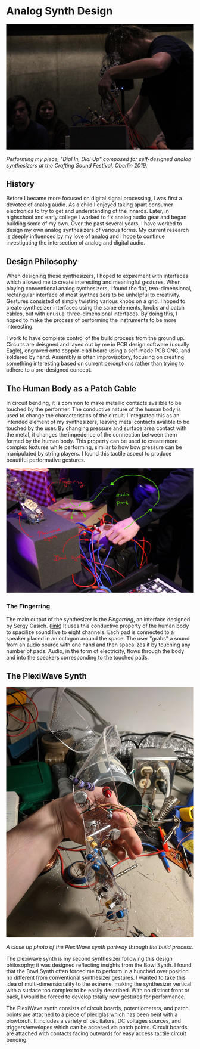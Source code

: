 # Analog Synth Design

![performance image](concert.JPG)

*Performing my piece, "Dial In, Dial Up" composed for self-designed analog synthesizers at the Crafting Sound Festival, Oberlin 2019.*

## History

Before I became more focused on digital signal processing, I was first a devotee of analog audio. As a child I enjoyed taking apart consumer electronics to try to get and understanding of the innards. Later, in highschool and early college I worked to fix analog audio gear and began building some of my own. Over the past several years, I have worked to design my own analog synthesizers of various forms. My current research is deeply influenced by my love of analog and I hope to continue investigating the intersection of analog and digital audio. 

## Design Philosophy

When designing these synthesizers, I hoped to expirement with interfaces which allowed me to create interesting and meaningful gestures. When playing conventional analog synthesizers, I found the flat, two-dimensional, rectangular interface of most synthesizers to be unhelpful to creativity. Gestures consisted of simply twisting various knobs on a grid. I hoped to create synthesizer interfaces using the same elements, knobs and patch cables, but with unusual three-dimensional interfaces. By doing this, I hoped to make the process of performing the instruments to be more interesting. 

I work to have complete control of the build process from the ground up. Circuits are deisgned and layed out by me in PCB design software (usually Eagle), engraved onto copper-clad board using a self-made PCB CNC, and soldered by hand. Assembly is often improvisotory, focusing on creating something interesting based on current perceptions rather than trying to adhere to a pre-designed concept. 

## The Human Body as a Patch Cable

In circuit bending, it is common to make metallic contacts avalible to be touched by the performer. The conductive nature of the human body is used to change the characteristics of the circuit. I integrated this as an intended element of my synthesizers, leaving metal contacts avalible to be touched by the user. By changing pressure and surface area contact with the metal, it changes the impedence of the connection between them formed by the human body. This property can be used to create more complex textures while performing, similar to how bow pressure can be manipulated by string players. I found this tactile aspect to produce beautiful performative gestures. 

![audio flow diagram](performance-diagram-fix.JPG)

### The Fingerring

The main output of the synthesizer is the *Fingerring*, an interface designed by Sergy Casich. ([link](http://soundartist.ru/sa-projects/fingerring/)) It uses this conductive property of the human body to spacilize sound live to eight channels. Each pad is connected to a speaker placed in an octogon around the space. The user "grabs" a sound from an audio source with one hand and then spacalizes it by touching any number of pads. Audio, in the form of electricity, flows through the body and into the speakers corresponding to the touched pads. 

## The PlexiWave Synth

![plexiwave synth close up](plexisynth-closeup.jpg)

*A close up photo of the PlexiWave synth partway through the build process.*

The plexiwave synth is my second synthesizer following this design philosophy; it was designed reflecting insights from the Bowl Synth. I found that the Bowl Synth often forced me to perform in a hunched over position no different from conventional synthesizer gestures. I wanted to take this idea of multi-dimensionality to the extreme, making the synthesizer vertical with a surface too complex to be easily described. With no distinct front or back, I would be forced to develop totally new gestures for performance.

The PlexiWave synth consists of circuit boards, potentiometers, and patch points are attached to a piece of plexiglas which has been bent with a blowtorch. It includes a variety of oscillators, DC voltages sources, and triggers/envelopes which can be accesed via patch points. Circuit boards are attached with contacts facing outwards for easy access tactile circuit bending. 



